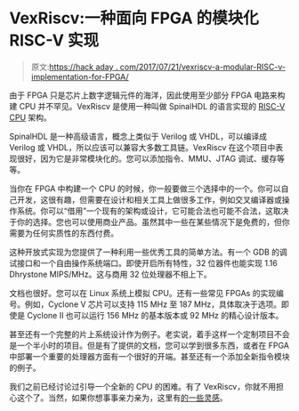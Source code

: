 # VexRiscv:一种面向 FPGA 的模块化 RISC-V 实现

> 原文:[https://hack aday . com/2017/07/21/vexriscv-a-modular-RISC-v-implementation-for-FPGA/](https://hackaday.com/2017/07/21/vexriscv-a-modular-risc-v-implementation-for-fpga/)

由于 FPGA 只是芯片上数字逻辑元件的海洋，因此使用至少部分 FPGA 电路来构建 CPU 并不罕见。VexRiscv 是使用一种叫做 SpinalHDL 的语言实现的 [RISC-V CPU](https://github.com/SpinalHDL/VexRiscv) 架构。

SpinalHDL 是一种高级语言，概念上类似于 Verilog 或 VHDL，可以编译成 Verilog 或 VHDL，所以应该可以兼容大多数工具链。VexRiscv 在这个项目中表现很好，因为它是非常模块化的。您可以添加指令、MMU、JTAG 调试、缓存等等。

当你在 FPGA 中构建一个 CPU 的时候，你一般要做三个选择中的一个。你可以自己开发，这很有趣，但需要在设计和相关工具上做很多工作，例如交叉编译器或操作系统。你可以“借用”一个现有的架构或设计，它可能合法也可能不合法，这取决于你的选择。您也可以使用商业产品。虽然其中一些在某些情况下是免费的，但你需要为任何实质性的东西付费。

这种开放式实现为您提供了一种利用一些优秀工具的简单方法。有一个 GDB 的调试接口和一个自由操作系统端口。即使开启所有特性，32 位器件也能实现 1.16 Dhrystone MIPS/MHz。这与商用 32 位处理器不相上下。

文档也很好。您可以在 Linux 系统上模拟 CPU。还有一些常见 FPGAs 的实现编号。例如，Cyclone V 芯片可以支持 115 MHz 至 187 MHz，具体取决于选项。即使是 Cyclone II 也可以运行 156 MHz 的基本版本或 92 MHz 的精心设计版本。

甚至还有一个完整的片上系统设计作为例子。老实说，着手这样一个定制项目不会是一个半小时的项目。但是有了提供的文档，您可以学到很多东西，或者在 FPGA 中部署一个重要的处理器方面有一个很好的开端。甚至还有一个添加全新指令模块的例子。

我们之前已经讨论过引导一个全新的 CPU 的困难。有了 VexRiscv，你就不用担心这个了。当然，如果你想事事亲力亲为，这里有[的一些灵感](https://hackaday.com/2017/01/13/fpga-computer-covers-a-to-z/)。